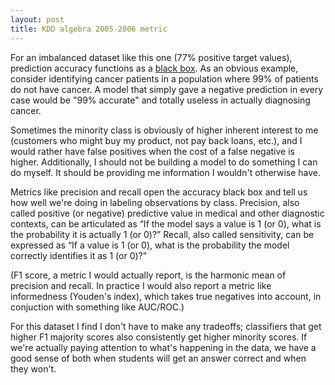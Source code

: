 ```yaml
---
layout: post
title: KDD algebra 2005-2006 metric 
---
```


For an imbalanced dataset like this one (77% positive target values), prediction accuracy functions as a [black box](https://en.wikipedia.org/wiki/Accuracy_paradox). As an obvious example, consider identifying cancer patients in a population where 99% of patients do not have cancer. A model that simply gave a negative prediction in every case would be "99% accurate" and totally useless in actually diagnosing cancer. 

Sometimes the minority class is obviously of higher inherent interest to me (customers who might buy my product, not pay back loans, etc.), and I would rather have false positives when the cost of a false negative is higher. Additionally, I should not be building a model to do something I can do myself. It should be providing me information I wouldn't otherwise have.

Metrics like precision and recall open the accuracy black box and tell us how well we're doing in labeling observations by class. Precision, also called positive (or negative) predictive value in medical and other diagnostic contexts, can be articulated as “If the model says a value is 1 (or 0), what is the probability it is actually 1 (or 0)?” Recall, also called sensitivity, can be expressed as “If a value is 1 (or 0), what is the probability the model correctly identifies it as 1 (or 0)?” 

(F1 score, a metric I would actually report, is the harmonic mean of precision and recall. In practice I would also report a metric like informedness (Youden's index), which takes true negatives into account, in conjuction with something like AUC/ROC.) 

For this dataset I find I don't have to make any tradeoffs; classifiers that get higher F1 majority scores also consistently get higher minority scores. If we're actually paying attention to what's happening in the data, we have a good sense of both when students will get an answer correct and when they won't. 




